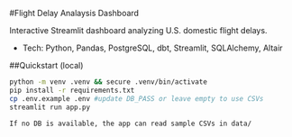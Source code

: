 #Flight Delay Analaysis Dashboard

Interactive Streamlit dashboard analyzing U.S. domestic flight delays.
- Tech: Python, Pandas, PostgreSQL, dbt, Streamlit, SQLAlchemy, Altair

##Quickstart (local)

```bash
python -m venv .venv && secure .venv/bin/activate
pip install -r requirements.txt
cp .env.example .env #update DB_PASS or leave empty to use CSVs
streamlit run app.py

If no DB is available, the app can read sample CSVs in data/


